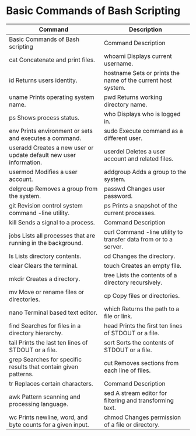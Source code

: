 # Basic Commands of Bash Scripting

| Command | Description |
|---------|-------------|
| Basic  Commands  of Bash  scripting | Command  Description |
| cat Concatenate and print files. | whoami  Displays current username. |
| id Returns users identity. | hostname  Sets or prints the name of the current host system. |
| uname  Prints operating system name. | pwd Returns working directory name. |
| ps Shows process status. | who Displays who is logged in. |
| env Prints environment or sets and executes a command. | sudo  Execute command as a different user. |
| useradd  Creates a new user or update default new user information. | userdel  Deletes a user account and related files. |
| usermod  Modifies a user account. | addgroup  Adds a group to the system. |
| delgroup  Removes a group from the system. | passwd  Changes user password. |
| git Revision control system command -line utility. | ps Prints a snapshot of the current processes. |
| kill Sends a signal to a process. | Command  Description |
| jobs Lists all processes that are running in the background. | curl Command -line utility to transfer data from or to a server. |
| ls Lists directory contents. | cd Changes the directory. |
| clear  Clears the terminal. | touch  Creates an empty file. |
| mkdir  Creates a directory. | tree Lists the contents of a directory recursively. |
| mv Move or rename files or directories. | cp Copy files or directories. |
| nano  Terminal based text editor. | which  Returns the path to a file or link. |
| find Searches for files in a directory hierarchy. | head  Prints the first ten lines of STDOUT or a file. |
| tail Prints the last ten lines of STDOUT or a file. | sort Sorts the contents of STDOUT or a file. |
| grep Searches for specific results that contain given patterns. | cut Removes sections from each line of files. |
| tr Replaces certain characters. | Command  Description |
| awk Pattern scanning and processing language. | sed A stream editor for filtering and transforming text. |
| wc Prints newline, word, and byte counts for a given input. | chmod  Changes permission of a file or directory. |

